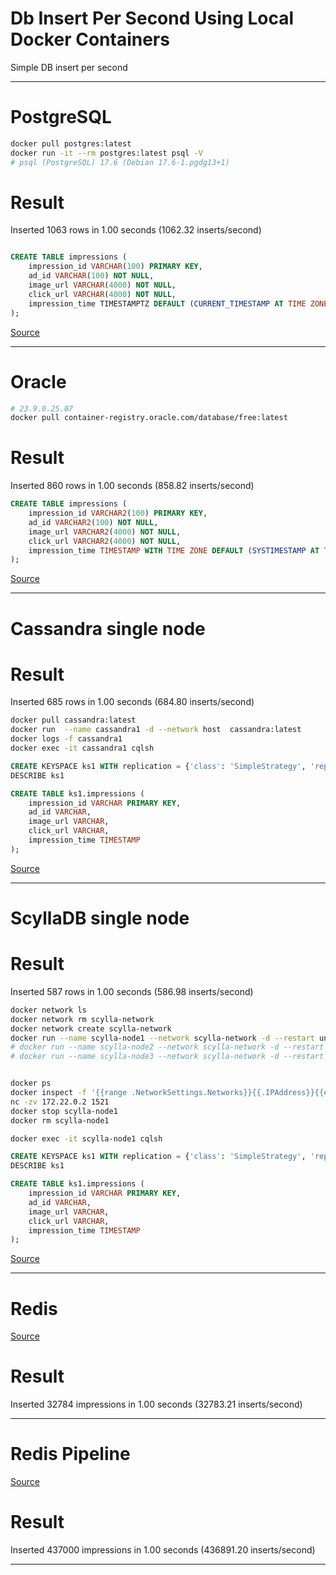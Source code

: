 # Db Insert Per Second Using Local Docker Containers
Simple DB insert per second

---

# PostgreSQL
```sh
docker pull postgres:latest
docker run -it --rm postgres:latest psql -V
# psql (PostgreSQL) 17.6 (Debian 17.6-1.pgdg13+1)
```

# Result
Inserted 1063 rows in 1.00 seconds (1062.32 inserts/second)


```sql

CREATE TABLE impressions (
    impression_id VARCHAR(100) PRIMARY KEY,
    ad_id VARCHAR(100) NOT NULL,
    image_url VARCHAR(4000) NOT NULL,
    click_url VARCHAR(4000) NOT NULL,
    impression_time TIMESTAMPTZ DEFAULT (CURRENT_TIMESTAMP AT TIME ZONE 'UTC')
);

```

[Source](postgresql/main.go)


---

# Oracle
```sh
# 23.9.0.25.07
docker pull container-registry.oracle.com/database/free:latest
```

# Result
Inserted 860 rows in 1.00 seconds (858.82 inserts/second)

```sql
CREATE TABLE impressions (
    impression_id VARCHAR2(100) PRIMARY KEY,
    ad_id VARCHAR2(100) NOT NULL,
    image_url VARCHAR2(4000) NOT NULL,
    click_url VARCHAR2(4000) NOT NULL,
    impression_time TIMESTAMP WITH TIME ZONE DEFAULT (SYSTIMESTAMP AT TIME ZONE 'UTC')
);

```

[Source](oracle/main.go)


---

# Cassandra single node

# Result
Inserted 685 rows in 1.00 seconds (684.80 inserts/second)


```sh
docker pull cassandra:latest
docker run  --name cassandra1 -d --network host  cassandra:latest
docker logs -f cassandra1
docker exec -it cassandra1 cqlsh

```

```sql
CREATE KEYSPACE ks1 WITH replication = {'class': 'SimpleStrategy', 'replication_factor': 1};
DESCRIBE ks1

CREATE TABLE ks1.impressions (
    impression_id VARCHAR PRIMARY KEY,
    ad_id VARCHAR,
    image_url VARCHAR,
    click_url VARCHAR,
    impression_time TIMESTAMP
);


```


[Source](cassandra/main.go)


---

# ScyllaDB single node

# Result
Inserted 587 rows in 1.00 seconds (586.98 inserts/second)
 
```sh
docker network ls
docker network rm scylla-network
docker network create scylla-network
docker run --name scylla-node1 --network scylla-network -d --restart unless-stopped scylladb/scylla:latest
# docker run --name scylla-node2 --network scylla-network -d --restart unless-stopped  scylladb/scylla:latest   --seeds=scylla-node1
# docker run --name scylla-node3 --network scylla-network -d --restart unless-stopped   scylladb/scylla:latest   --seeds=scylla-node1


docker ps
docker inspect -f '{{range .NetworkSettings.Networks}}{{.IPAddress}}{{end}}' 1d1125344480
nc -zv 172.22.0.2 1521
docker stop scylla-node1
docker rm scylla-node1

docker exec -it scylla-node1 cqlsh

```

```sql
CREATE KEYSPACE ks1 WITH replication = {'class': 'SimpleStrategy', 'replication_factor': 1};
DESCRIBE ks1

CREATE TABLE ks1.impressions (
    impression_id VARCHAR PRIMARY KEY,
    ad_id VARCHAR,
    image_url VARCHAR,
    click_url VARCHAR,
    impression_time TIMESTAMP
);

```

[Source](scylladb/main.go)


---

# Redis
 
[Source](redis/main.go)

# Result

Inserted 32784 impressions in 1.00 seconds (32783.21 inserts/second)

---

# Redis Pipeline
[Source](redis-pipeline/main.go)


# Result

Inserted 437000 impressions in 1.00 seconds (436891.20 inserts/second)

---
